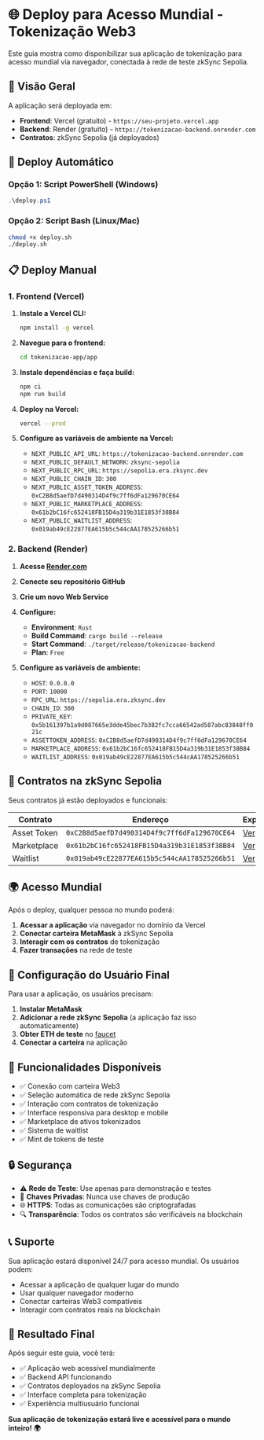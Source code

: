 # 🌐 Deploy para Acesso Mundial - Tokenização Web3

Este guia mostra como disponibilizar sua aplicação de tokenização para acesso mundial via navegador, conectada à rede de teste zkSync Sepolia.

## 🎯 Visão Geral

A aplicação será deployada em:
- **Frontend**: Vercel (gratuito) - `https://seu-projeto.vercel.app`
- **Backend**: Render (gratuito) - `https://tokenizacao-backend.onrender.com`
- **Contratos**: zkSync Sepolia (já deployados)

## 🚀 Deploy Automático

### Opção 1: Script PowerShell (Windows)
```powershell
.\deploy.ps1
```

### Opção 2: Script Bash (Linux/Mac)
```bash
chmod +x deploy.sh
./deploy.sh
```

## 📋 Deploy Manual

### 1. Frontend (Vercel)

1. **Instale a Vercel CLI:**
   ```bash
   npm install -g vercel
   ```

2. **Navegue para o frontend:**
   ```bash
   cd tokenizacao-app/app
   ```

3. **Instale dependências e faça build:**
   ```bash
   npm ci
   npm run build
   ```

4. **Deploy na Vercel:**
   ```bash
   vercel --prod
   ```

5. **Configure as variáveis de ambiente na Vercel:**
   - `NEXT_PUBLIC_API_URL`: `https://tokenizacao-backend.onrender.com`
   - `NEXT_PUBLIC_DEFAULT_NETWORK`: `zksync-sepolia`
   - `NEXT_PUBLIC_RPC_URL`: `https://sepolia.era.zksync.dev`
   - `NEXT_PUBLIC_CHAIN_ID`: `300`
   - `NEXT_PUBLIC_ASSET_TOKEN_ADDRESS`: `0xC2B8d5aefD7d490314D4f9c7ff6dFa129670CE64`
   - `NEXT_PUBLIC_MARKETPLACE_ADDRESS`: `0x61b2bC16fc652418FB15D4a319b31E1853f38B84`
   - `NEXT_PUBLIC_WAITLIST_ADDRESS`: `0x019ab49cE22877EA615b5c544cAA178525266b51`

### 2. Backend (Render)

1. **Acesse [Render.com](https://render.com)**
2. **Conecte seu repositório GitHub**
3. **Crie um novo Web Service**
4. **Configure:**
   - **Environment**: `Rust`
   - **Build Command**: `cargo build --release`
   - **Start Command**: `./target/release/tokenizacao-backend`
   - **Plan**: `Free`

5. **Configure as variáveis de ambiente:**
   - `HOST`: `0.0.0.0`
   - `PORT`: `10000`
   - `RPC_URL`: `https://sepolia.era.zksync.dev`
   - `CHAIN_ID`: `300`
   - `PRIVATE_KEY`: `0x5b161397b1a9d087665e3dde45bec7b382fc7cca66542ad587abc83848ff021c`
   - `ASSETTOKEN_ADDRESS`: `0xC2B8d5aefD7d490314D4f9c7ff6dFa129670CE64`
   - `MARKETPLACE_ADDRESS`: `0x61b2bC16fc652418FB15D4a319b31E1853f38B84`
   - `WAITLIST_ADDRESS`: `0x019ab49cE22877EA615b5c544cAA178525266b51`

## 🔗 Contratos na zkSync Sepolia

Seus contratos já estão deployados e funcionais:

| Contrato | Endereço | Explorer |
|----------|----------|----------|
| Asset Token | `0xC2B8d5aefD7d490314D4f9c7ff6dFa129670CE64` | [Ver](https://sepolia.explorer.zksync.io/address/0xC2B8d5aefD7d490314D4f9c7ff6dFa129670CE64) |
| Marketplace | `0x61b2bC16fc652418FB15D4a319b31E1853f38B84` | [Ver](https://sepolia.explorer.zksync.io/address/0x61b2bC16fc652418FB15D4a319b31E1853f38B84) |
| Waitlist | `0x019ab49cE22877EA615b5c544cAA178525266b51` | [Ver](https://sepolia.explorer.zksync.io/address/0x019ab49cE22877EA615b5c544cAA178525266b51) |

## 🌍 Acesso Mundial

Após o deploy, qualquer pessoa no mundo poderá:

1. **Acessar a aplicação** via navegador no domínio da Vercel
2. **Conectar carteira MetaMask** à zkSync Sepolia
3. **Interagir com os contratos** de tokenização
4. **Fazer transações** na rede de teste

## 🔧 Configuração do Usuário Final

Para usar a aplicação, os usuários precisam:

1. **Instalar MetaMask**
2. **Adicionar a rede zkSync Sepolia** (a aplicação faz isso automaticamente)
3. **Obter ETH de teste** no [faucet](https://sepolia.era.zksync.dev/faucet)
4. **Conectar a carteira** na aplicação

## 📱 Funcionalidades Disponíveis

- ✅ Conexão com carteira Web3
- ✅ Seleção automática de rede zkSync Sepolia
- ✅ Interação com contratos de tokenização
- ✅ Interface responsiva para desktop e mobile
- ✅ Marketplace de ativos tokenizados
- ✅ Sistema de waitlist
- ✅ Mint de tokens de teste

## 🔒 Segurança

- ⚠️ **Rede de Teste**: Use apenas para demonstração e testes
- 🔐 **Chaves Privadas**: Nunca use chaves de produção
- 🌐 **HTTPS**: Todas as comunicações são criptografadas
- 🔍 **Transparência**: Todos os contratos são verificáveis na blockchain

## 📞 Suporte

Sua aplicação estará disponível 24/7 para acesso mundial. Os usuários podem:
- Acessar a aplicação de qualquer lugar do mundo
- Usar qualquer navegador moderno
- Conectar carteiras Web3 compatíveis
- Interagir com contratos reais na blockchain

## 🎉 Resultado Final

Após seguir este guia, você terá:
- ✅ Aplicação web acessível mundialmente
- ✅ Backend API funcionando
- ✅ Contratos deployados na zkSync Sepolia
- ✅ Interface completa para tokenização
- ✅ Experiência multiusuário funcional

**Sua aplicação de tokenização estará live e acessível para o mundo inteiro! 🌍**
